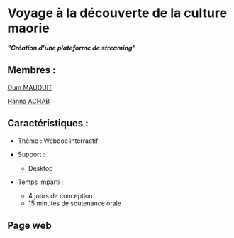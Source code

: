 
# Voyage à la découverte de la culture maorie

 ___"Création d'une plateforme de streaming"___

## Membres :
  [Oum MAUDUIT](https://github.com/Mauduit-O)
  
  [Hanna ACHAB](https://github.com/AchabHanna)
  
## Caractéristiques :

- Thème : Webdoc interractif
  
- Support : 
  - Desktop

- Temps imparti : 
  - 4 jours de conception
  - 15 minutes de soutenance orale


## Page web 
